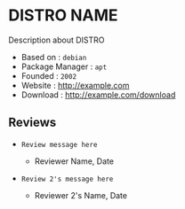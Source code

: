# DISTRO NAME

Description about DISTRO

* Based on : `debian`
* Package Manager : `apt`
* Founded : `2002`
* Website : http://example.com
* Download : http://example.com/download

## Reviews

* ```
  Review message here
  ```
  - Reviewer Name, Date

* ```
  Review 2's message here
  ```
  - Reviewer 2's Name, Date
